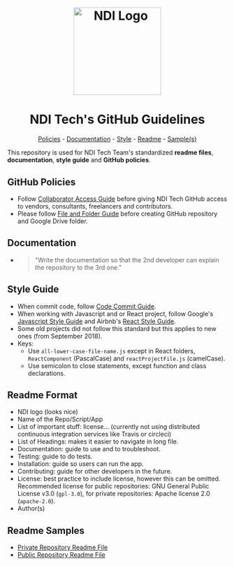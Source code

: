 <h1 align="center">
  <a href="https://www.ndi.org/"><img src="https://www.ndi.org/sites/all/themes/ndi/images/NDI_logo_svg.svg" alt="NDI Logo" width="200"></a>
</h1>

<h1 align="center">
  NDI Tech's GitHub Guidelines
</h1>

<p align="center">
  <a href="#github-policies">Policies</a> - 
  <a href="#documentation">Documentation</a> - 
  <a href="#style-guide">Style</a> - 
  <a href="#readme-format">Readme</a> - 
  <a href="#readme-samples">Sample(s)</a>
</p>

This repository is used for NDI Tech Team's standardized **readme files**, **documentation**, **style guide** and **GitHub policies**.

## GitHub Policies

* Follow [Collaborator Access Guide](./collaborator-access.md) before giving NDI Tech GitHub access to vendors, consultants, freelancers and contributors.
* Please follow [File and Folder Guide](./file-folder.md) before creating GitHub repository and Google Drive folder.

## Documentation

* > "Write the documentation so that the 2nd developer can explain the repository to the 3rd one."

## Style Guide

* When commit code, follow [Code Commit Guide](./code-commit.md).
* When working with Javascript and or React project, follow Google's [Javascript Style Guide](https://google.github.io/styleguide/jsguide.html) and Airbnb's [React Style Guide](https://github.com/airbnb/javascript/tree/master/react).
* Some old projects did not follow this standard but this applies to new ones (from September 2018).
* Keys:
    * Use `all-lower-case-file-name.js` except in React folders, `ReactComponent` (PascalCase) and `reactProjectFile.js` (camelCase). 
    * Use semicolon to close statements, except function and class declarations.

## Readme Format

* NDI logo (looks nice)
* Name of the Repo/Script/App
* List of important stuff: license... (currently not using distributed continuous integration services like Travis or circleci)
* List of Headings: makes it easier to navigate in long file.
* Documentation: guide to use and to troubleshoot.
* Testing: guide to do tests.
* Installation: guide so users can run the app.
* Contributing: guide for other developers in the future.
* License: best practice to include license, however this can be omitted. Recommended license for public repositories: GNU General Public License v3.0 (`gpl-3.0`), for private repositories: Apache license 2.0 (`apache-2.0`).
* Author(s)

## Readme Samples

* [Private Repository Readme File](./script.md)
* [Public Repository Readme File](./full-stack.md)